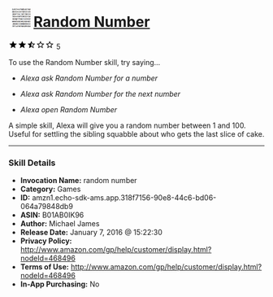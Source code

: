 # &nbsp;<img src="skill_icon" alt="Random Number icon" width="36"> [Random Number](http://alexa.amazon.com/#skills/amzn1.echo-sdk-ams.app.318f7156-90e8-44c6-bd06-064a79848db9)
![2.5 stars](../../images/ic_star_black_18dp_1x.png)![2.5 stars](../../images/ic_star_black_18dp_1x.png)![2.5 stars](../../images/ic_star_half_black_18dp_1x.png)![2.5 stars](../../images/ic_star_border_black_18dp_1x.png)![2.5 stars](../../images/ic_star_border_black_18dp_1x.png) 5

To use the Random Number skill, try saying...

* *Alexa ask Random Number for a number*

* *Alexa ask Random Number for the next number*

* *Alexa open Random Number*

A simple skill, Alexa will give you a random number between 1 and 100. Useful for settling the sibling squabble about who gets the last slice of cake.

***

### Skill Details

* **Invocation Name:** random number
* **Category:** Games
* **ID:** amzn1.echo-sdk-ams.app.318f7156-90e8-44c6-bd06-064a79848db9
* **ASIN:** B01AB0IK96
* **Author:** Michael James
* **Release Date:** January 7, 2016 @ 15:22:30
* **Privacy Policy:** http://www.amazon.com/gp/help/customer/display.html?nodeId=468496
* **Terms of Use:** http://www.amazon.com/gp/help/customer/display.html?nodeId=468496
* **In-App Purchasing:** No
